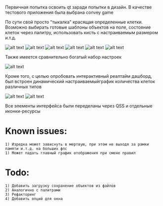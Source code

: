 Первичная попытка освоить qt заради попытки в дизайн. В качестве тестового приложения была выбрана convey game

По сути свой просто "тыкалка" красящая определенные клетки. Возможно выбирать готовые шаблоны объектов на поле, состояние клеток через палитру, использовать кисть с настраиваемым размером и.т.д.

![alt text](https://github.com/GlebVas1/py-test/blob/main/images/1.jpg?raw=true)
![alt text](https://github.com/GlebVas1/py-test/blob/main/images/2.jpg?raw=true)
![alt text](https://github.com/GlebVas1/py-test/blob/main/images/3.jpg?raw=true)
![alt text](https://github.com/GlebVas1/py-test/blob/main/images/4.jpg?raw=true)
![alt text](https://github.com/GlebVas1/py-test/blob/main/images/10.jpg?raw=true)
![alt text](https://github.com/GlebVas1/py-test/blob/main/images/9.jpg?raw=true)


Также имеется сравнительно богатый набор настроек


![alt text](https://github.com/GlebVas1/py-test/blob/main/images/6.jpg?raw=true)


Кроме того, с целью опробовать интерактивный реалтайм дашборд, был встроен динамический настраиваемыйграфик количества клеток различных типов


![alt text](https://github.com/GlebVas1/py-test/blob/main/images/5.jpg?raw=true)
![alt text](https://github.com/GlebVas1/py-test/blob/main/images/11.jpg?raw=true)

Все элементы интерфейса были переделаны через QSS и отдельные иконки-ресурсы




# Known issues:
    1) Изредка может зависнуть в мертвую, при этом не выходя за рамки памяти и.т.д. на больших фпс
    1) Может падать главный график отображения при смене правил



# Todo:
    1) Добавить загрузку сохранение объектов из файлов
    2) Аналогично с палитрами
    3) Рефакторинг
    4) Добавить опций для окна
